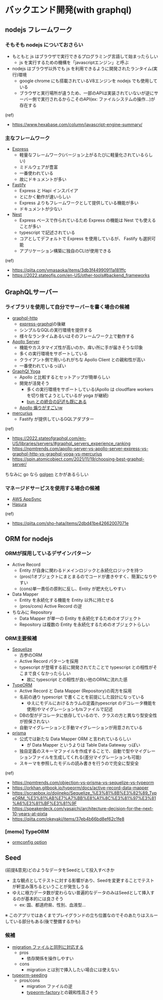 # バックエンド開発(with graphql)

## nodejs フレームワーク

### そもそも nodejs についておさらい

* もともと js はブラウザで実行できるプログラミング言語して始まったらしい
  * js を実行するための機構を「javascriptエンジン」と呼ぶ
* nodejs はブラウザ以外でも js を利用できるように開発されたランタイム(実行)環境
  * google chrome にも搭載されているV8エンジンを nodejs でも使用している
  * ブラウザと実行場所が違うため、一部のAPIは実装されていないが逆にサーバー側で実行されるからこそのAPI(ex: ファイルシステムの操作...)が存在する

(ref)
* https://www.hexabase.com/column/javascript-engine-summary/

### 主なフレームワーク

* [Express](https://expressjs.com/)
  * 軽量なフレームワーク(バージョン上がるたびに軽量化されているらしい)
  * ミドルウェアが豊富
  * 一番使われている
  * 故にドキュメントが多い
* [Fastify](https://fastify.dev/)
  * Express と Hapi インスパイア
  * とにかく動作が速いらしい
  * Express よりもフレームワークとして提供している機能が多い
  * ドキュメントが少ない
* [Nest](https://nestjs.com/)
  * Express ベースで作られているため Express の機能は Nest でも使えることが多い
  * typescript で記述されている
  * コアとしてデフォルトで Express を使用しているが、 Fastify も選択可能
  * アプリケーション構築に独自のCLIが使用できる

(ref)
* https://qiita.com/ymasaoka/items/3db3f44990911a181ffc
* https://2022.stateofjs.com/en-US/other-tools#backend_frameworks

## GraphQLサーバー

### ライブラリを使用して自分でサーバーを書く場合の候補

* [graphql-http](https://github.com/graphql/graphql-http)
  * [express-graphql](https://github.com/graphql/express-graphql)の後継
  * シンプルなGQLの実行環境を提供する
  * 様々なランタイムあるいはそのフレームワーク上で動作する
* [Apollo Server](https://www.apollographql.com/docs/apollo-server)
  * 機能やカスタマイズ性が高いのか、痒い所に手が届きそうな印象
  * 多くの実行環境をサポートしている
  * クライアント側で用いられがちな Apollo Client との親和性が高い
  * 一番使われているっぽい
* [GraphQl Yoga](https://the-guild.dev/graphql/yoga-server)
  * Apollo と比較するとセットアップが簡単らしい
  * 開発が活発そう
    * 多くの実行環境をサポートしている(Apollo は cloudflare workers を切り捨てようとしているが yoga が継続)
    * [bun との統合の記述も既にある](https://the-guild.dev/graphql/yoga-server/docs/integrations/integration-with-bun)
  * [Apollo 煽りがすごいw](https://the-guild.dev/graphql/yoga-server/docs/comparison)
* [mercurius](https://github.com/mercurius-js/mercurius)
  * Fastify が提供しているGQLアダプター

(ref)
* https://2022.stateofgraphql.com/en-US/libraries/servers/#graphql_servers_experience_ranking
* https://npmtrends.com/apollo-server-vs-apollo-server-express-vs-graphql-http-vs-graphql-yoga-vs-mercurius
* https://spin.atomicobject.com/2021/11/19/choosing-best-graphql-server/

ちなみに go なら [gqlgen](https://github.com/99designs/gqlgen) とかがあるらしい

### マネージドサービスを使用する場合の候補

* [AWS AppSync](https://aws.amazon.com/jp/appsync/)
* [Hasura](https://hasura.io/docs/latest/index/)

(ref)
* https://qiita.com/sho-hata/items/2dbd41be42662007071e

## ORM for nodejs

### ORMが採用しているデザインパターン

* Active Record
  * Entity が自身に関わるドメインロジックと永続化ロジックを持つ
  * (pros)1オブジェクトにまとまるのでコードが書きやすく、簡潔になりやすい
  * (cons)単一責任の原則に反し、Entity が肥大化しやすい
* Data Mapper
  * Entity を永続化する機能を Entity 以外に持たせる
  * (pros/cons) Active Record の逆
* ちなみに Repository
  * Data Mapper が単一の Entity を永続化するためのオブジェクト
  * Repository は複数の Entity を永続化するためのオブジェクトらしい

### ORM主要候補

* [Sequelize](https://sequelize.org/)
  * 古参のORM
  * Active Record パターンを採用
  * typescript が登場する前に開発されてたことで typescript との相性がそこまで良くなかったらしい
    * 故に typescript との相性が良い他のORMに流れた感
* [TypeORM](https://typeorm.io/)
  * Active Record と Data Mapper (Repository)の両方を採用
  * 名前の通り typescript で書くことを前提にした設計になっている
    * ゆえにモデルにおけるカラムの定義(typescript のデコレータ機能を使用)やマイグレーションもtsファイルで記述
  * DBの型がデコレータに依存しているので、クラスの方と異なり型安全性が担保されない
  * 自動マイグレーションと手動マイグレーションが用意されている
* [prisma](https://www.prisma.io/)
  * 公式では新たな Data Mapper ORM と言われているらしい
    * が Data Mapper というよりは Table Data Gateway っぽい
  * 独自定義のスキーマファイルを作成することで、自動で型やマイグレーションファイルを生成してくれる(差分マイグレーションも可能)
  * スキーマを参照したモデルの読み書きを行うので完全に型安全

(ref)
* https://npmtrends.com/objection-vs-prisma-vs-sequelize-vs-typeorm
* https://orkhan.gitbook.io/typeorm/docs/active-record-data-mapper
* https://scrapbox.io/dojineko/Sequelize_%E3%81%8B%E3%82%89_TypeORM_%E3%81%AB%E7%A7%BB%E8%A1%8C%E3%81%97%E3%81%A6%E3%81%BF%E3%81%9F
* https://speakerdeck.com/yasaichi/architecture-decision-for-the-next-10-years-at-pixta
* https://qiita.com/okeyaki/items/37eb4b66bd8ef62c1fe8


### [memo] TypeORM

* [ormconfig option](https://github.com/typeorm/typeorm/blob/0.3.17/docs/data-source-options.md)

## Seed

(前提&意見)どのようなデータをSeedとして投入すべきか

* 主な観点としてテストに対する影響があり、Seedを変更することでテストが軒並み落ちるということが発生しうる
* ゆえに極力データ数が変わらない普遍的なデータのみはSeedとして挿入するのが基本的には良さそう
   * ex: 国、都道府県、性別、血液型...

※ このアプリではあくまでプレイグランドの立ち位置なのでそのあたりはスルーしている部分もある(後で整備するかも)

### 候補

* [migration ファイルと同列に対応する](https://sushilkbansal.medium.com/how-to-seed-typeorm-d9637a5948cc)
  * pros
    * 依存関係を操作しやすい
  * cons
    * migration とは別で挿入したい場合には使えない
* [typeorm-seeding](typeorm-seeding)
  * pros/cons
    * migration ファイルの逆
    * [typeorm-factory](https://github.com/jorgebodega/typeorm-factory)との親和性高さそう

